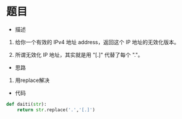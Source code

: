 # 题目

- 描述

1. 给你一个有效的 IPv4 地址 address，返回这个 IP 地址的无效化版本。

2. 所谓无效化 IP 地址，其实就是用 "[.]" 代替了每个 "."。

- 思路

1. 用replace解决

- 代码

```python
def daiti(str):
    return str.replace('.','[.]')
```
